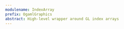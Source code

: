 ```yaml
---
modulename: IndexArray
prefix: OgamlGraphics
abstract: High-level wrapper around GL index arrays
---
```



